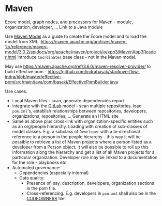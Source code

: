 # Maven

Ecore model, graph nodes, and processors for Maven - module, organization, developer, ... Link to a Java module

Use [Maven Model](https://mvnrepository.com/artifact/org.apache.maven/maven-model) as a guide to create the Ecore model and to load the model from XML. https://maven.apache.org/archives/maven-1.x/reference/maven-model/3.0.2/apidocs/org/apache/maven/project/io/xpp3/MavenXpp3Reader.html
Introduce ``Coordinates`` base class - not in the Maven model.

May use https://maven.apache.org/ref/3.6.0/maven-resolver-provider/ to build effective pom - https://github.com/indrabasak/stackoverflow-indra/blob/master/effective-pom/src/main/java/com/basaki/EffectivePomBuilder.java

Use cases:

* Local Maven files - scan, generate dependencies report
* Integrate with the [GitLab](https://github.com/Nasdanika-Models/gitlab) model - scan multiple repositories, load ``pom.xml``'s, establish relationships between repositories, developers, organizations, repositories, ... Generate an HTML site
* Same as above plus cross-link with organization-specific entities such as an org/people hierarchy. Loading with creation of sub-classes of model classes. E.g. a subclass of ``Developer`` with a bi-directional reference to a person in the people hierarchy - this way it will be possible to retrieve a list of Maven projects where a person listed as a developer from a Person object. It will also be possible to roll up this information along the hierarchy and get a list of all Maven projects for a particular organization. Developer role may be linked to a documentation for the role - playbooks etc.         
* Automated governance:
    * Dependencies (especially internal)
    * Data quality:
        * Presence of, say, description, developers, organization sections in the pom file.
        * Cross-referencing. E.g. developers in ``pom.xml`` shall also be in the [CODEOWNERS](https://docs.gitlab.com/ee/user/project/codeowners/) file. 
